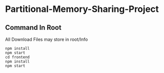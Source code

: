 # Partitional-Memory-Sharing-Project

## Command In Root
All Download Files may store in root/Info
```
npm install 
npm start
cd frontend
npm install
npm start
```

